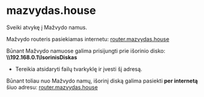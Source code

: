 # mazvydas.house

Sveiki atvykę į Mažvydo namus.

Mažvydo routeris pasiekiamas internetu: [router.mazvydas.house](http://router.mazvydas.house)

Būnant Mažvydo namuose galima prisijungti prie išorinio disko: **\\\\192.168.0.1\IsorinisDiskas**
* Tereikia atsidaryti failų tvarkyklę ir įvesti šį adresą.

Būnant toliau nuo Mažvydo namų, išorinį diską galima pasiekti **per internetą** šiuo adresu: [router.mazvydas.house](http://router.mazvydas.house)
